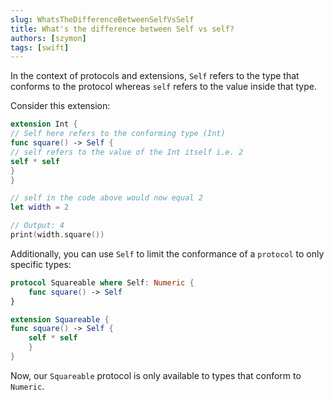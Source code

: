 ```yaml
---
slug: WhatsTheDifferenceBetweenSelfVsSelf
title: What's the difference between Self vs self?
authors: [szymon]
tags: [swift]
---
```



In the context of protocols and extensions, `Self` refers to the type that conforms to the protocol whereas `self` refers to the value inside that type.

Consider this extension:
```swift
extension Int {
// Self here refers to the conforming type (Int)
func square() -> Self {
// self refers to the value of the Int itself i.e. 2
self * self
}
}

// self in the code above would now equal 2
let width = 2

// Output: 4
print(width.square())
```

Additionally, you can use `Self` to limit the conformance of a `protocol` to only specific types:

```swift
protocol Squareable where Self: Numeric {
    func square() -> Self
}

extension Squareable {
func square() -> Self {
    self * self
    }
}
```
Now, our `Squareable` protocol is only available to types that conform to `Numeric`.
